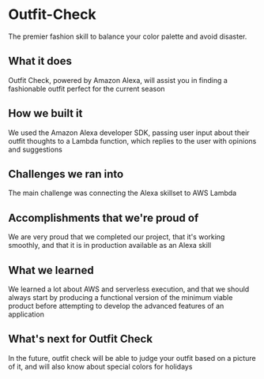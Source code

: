 # Outfit-Check
The premier fashion skill to balance your color palette and avoid disaster.

## What it does
Outfit Check, powered by Amazon Alexa, will assist you in finding a fashionable outfit perfect for the current season

## How we built it
We used the Amazon Alexa developer SDK, passing user input about their outfit thoughts to a Lambda function, which replies to the user with opinions and suggestions

## Challenges we ran into
The main challenge was connecting the Alexa skillset to AWS Lambda

## Accomplishments that we're proud of
We are very proud that we completed our project, that it's working smoothly, and that it is in production available as an Alexa skill

## What we learned
We learned a lot about AWS and serverless execution, and that we should always start by producing a functional version of the minimum viable product before attempting to develop the advanced features of an application

## What's next for Outfit Check
In the future, outfit check will be able to judge your outfit based on a picture of it, and will also know about special colors for holidays
